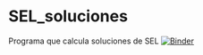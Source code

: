 # SEL_soluciones
Programa que calcula soluciones de SEL
[![Binder](https://mybinder.org/badge_logo.svg)](https://mybinder.org/v2/gh/LuisEnrique3149/SEL_soluciones/master?filepath=Programa%20SEL.ipynb)
